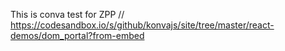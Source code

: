 This is conva test for ZPP
// https://codesandbox.io/s/github/konvajs/site/tree/master/react-demos/dom_portal?from-embed
